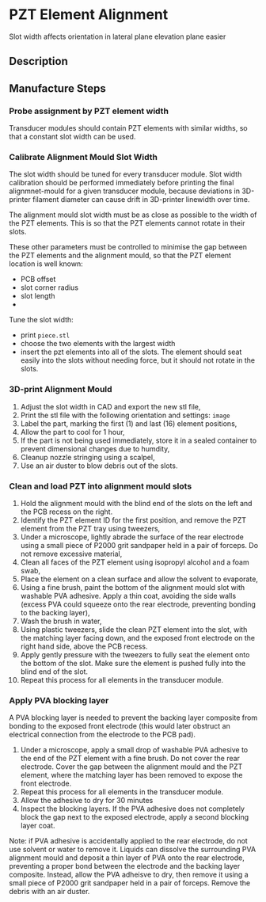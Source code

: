 # PZT Element Alignment
Slot width affects orientation in lateral plane
elevation plane easier 


## Description

## Manufacture Steps
### Probe assignment by PZT element width
Transducer modules should contain PZT elements with similar widths, so that a constant slot width can be used.


### Calibrate Alignment Mould Slot Width
The slot width should be tuned for every transducer module. Slot width calibration should be performed immediately before printing the final alignmnet-mould for a given transducer module, because deviations in 3D-printer filament diameter can cause drift in 3D-printer linewidth over time.

The alignment mould slot width must be as close as possible to the width of the PZT elements. This is so that the PZT elements cannot rotate in their slots.

These other parameters must be controlled to minimise the gap between the PZT elements and the alignment mould, so that the PZT element location is well known:
- PCB offset
- slot corner radius
- slot length
- 

Tune the slot width:
- print `piece.stl`
- choose the two elements with the largest width
- insert the pzt elements into all of the slots. The element should seat easily into the slots without needing force, but it should not rotate in the slots.


### 3D-print Alignment Mould

1. Adjust the slot width in CAD and export the new stl file,
2. Print the stl file with the following orientation and settings:
`image`
3. Label the part, marking the first (1) and last (16) element positions,
4. Allow the part to cool for 1 hour,
5. If the part is not being used immediately, store it in a sealed container to prevent dimensional changes due to humdity,
6. Cleanup nozzle stringing using a scalpel,
7. Use an air duster to blow debris out of the slots.

### Clean and load PZT into alignment mould slots

1. Hold the alignment mould with the blind end of the slots on the left and the PCB recess on the right.
2. Identify the PZT element ID for the first position, and remove the PZT element from the PZT tray using tweezers,
2. Under a microscope, lightly abrade the surface of the rear electrode using a small piece of P2000 grit sandpaper held in a pair of forceps. Do not remove excessive material,
3. Clean all faces of the PZT element using isopropyl alcohol and a foam swab,
4. Place the element on a clean surface and allow the solvent to evaporate,
5. Using a fine brush, paint the bottom of the alignment mould slot with washable PVA adhesive. Apply a thin coat, avoiding the side walls (excess PVA could squeeze onto the rear electrode, preventing bonding to the backing layer),
6. Wash the brush in water,
6. Using plastic tweezers, slide the clean PZT element into the slot, with the matching layer facing down, and the exposed front electrode on the right hand side, above the PCB recess.
7. Apply gently pressure with the tweezers to fully seat the element onto the bottom of the slot. Make sure the element is pushed fully into the blind end of the slot.
8. Repeat this process for all elements in the transducer module.

### Apply PVA blocking layer

A PVA blocking layer is needed to prevent the backing layer composite from bonding to the exposed front electrode (this would later obstruct an electrical connection from the electrode to the PCB pad).

1. Under a microscope, apply a small drop of washable PVA adhesive to the end of the PZT element with a fine brush. Do not cover the rear electrode. Cover the gap between the alignment mould and the PZT element, where the matching layer has been removed to expose the front electrode.
2. Repeat this process for all elements in the transducer module.
2. Allow the adhesive to dry for 30 minutes
3. Inspect the blocking layers. If the PVA adhesive does not completely block the gap next to the exposed electrode, apply a second blocking layer coat.

Note: if PVA adhesive is accidentally applied to the rear electrode, do not use solvent or water to remove it. Liquids can dissolve the surrounding PVA alignment mould and deposit a thin layer of PVA onto the rear electrode, preventing a proper bond between the electrode and the backing layer composite. Instead, allow the PVA adheisve to dry, then remove it using a small piece of P2000 grit sandpaper held in a pair of forceps. Remove the debris with an air duster.


